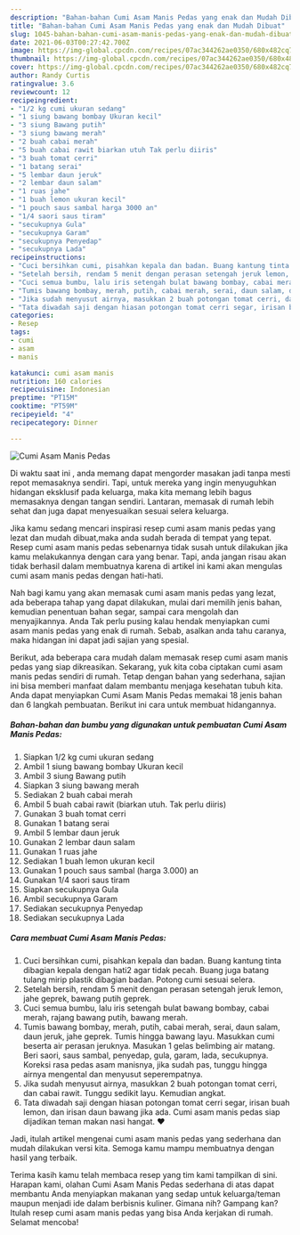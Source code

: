 ```yaml
---
description: "Bahan-bahan Cumi Asam Manis Pedas yang enak dan Mudah Dibuat"
title: "Bahan-bahan Cumi Asam Manis Pedas yang enak dan Mudah Dibuat"
slug: 1045-bahan-bahan-cumi-asam-manis-pedas-yang-enak-dan-mudah-dibuat
date: 2021-06-03T00:27:42.700Z
image: https://img-global.cpcdn.com/recipes/07ac344262ae0350/680x482cq70/cumi-asam-manis-pedas-foto-resep-utama.jpg
thumbnail: https://img-global.cpcdn.com/recipes/07ac344262ae0350/680x482cq70/cumi-asam-manis-pedas-foto-resep-utama.jpg
cover: https://img-global.cpcdn.com/recipes/07ac344262ae0350/680x482cq70/cumi-asam-manis-pedas-foto-resep-utama.jpg
author: Randy Curtis
ratingvalue: 3.6
reviewcount: 12
recipeingredient:
- "1/2 kg cumi ukuran sedang"
- "1 siung bawang bombay Ukuran kecil"
- "3 siung Bawang putih"
- "3 siung bawang merah"
- "2 buah cabai merah"
- "5 buah cabai rawit biarkan utuh Tak perlu diiris"
- "3 buah tomat cerri"
- "1 batang serai"
- "5 lembar daun jeruk"
- "2 lembar daun salam"
- "1 ruas jahe"
- "1 buah lemon ukuran kecil"
- "1 pouch saus sambal harga 3000 an"
- "1/4 saori saus tiram"
- "secukupnya Gula"
- "secukupnya Garam"
- "secukupnya Penyedap"
- "secukupnya Lada"
recipeinstructions:
- "Cuci bersihkan cumi, pisahkan kepala dan badan. Buang kantung tinta dibagian kepala dengan hati2 agar tidak pecah. Buang juga batang tulang mirip plastik dibagian badan. Potong cumi sesuai selera."
- "Setelah bersih, rendam 5 menit dengan perasan setengah jeruk lemon, jahe geprek, bawang putih geprek."
- "Cuci semua bumbu, lalu iris setengah bulat bawang bombay, cabai merah, rajang bawang putih, bawang merah."
- "Tumis bawang bombay, merah, putih, cabai merah, serai, daun salam, daun jeruk, jahe geprek. Tumis hingga bawang layu. Masukkan cumi beserta air perasan jeruknya. Masukan 1 gelas belimbing air matang. Beri saori, saus sambal, penyedap, gula, garam, lada, secukupnya. Koreksi rasa pedas asam manisnya, jika sudah pas, tunggu hingga airnya mengental dan menyusut seperempatnya."
- "Jika sudah menyusut airnya, masukkan 2 buah potongan tomat cerri, dan cabai rawit. Tunggu sedikit layu. Kemudian angkat."
- "Tata diwadah saji dengan hiasan potongan tomat cerri segar, irisan buah lemon, dan irisan daun bawang jika ada. Cumi asam manis pedas siap dijadikan teman makan nasi hangat. ❤"
categories:
- Resep
tags:
- cumi
- asam
- manis

katakunci: cumi asam manis 
nutrition: 160 calories
recipecuisine: Indonesian
preptime: "PT15M"
cooktime: "PT59M"
recipeyield: "4"
recipecategory: Dinner

---
```



![Cumi Asam Manis Pedas](https://img-global.cpcdn.com/recipes/07ac344262ae0350/680x482cq70/cumi-asam-manis-pedas-foto-resep-utama.jpg)

Di waktu  saat ini , anda memang dapat mengorder masakan jadi tanpa mesti repot memasaknya sendiri. Tapi, untuk mereka yang ingin menyuguhkan hidangan eksklusif pada keluarga, maka kita memang lebih bagus memasaknya dengan tangan sendiri. Lantaran, memasak di rumah lebih sehat dan juga dapat menyesuaikan sesuai selera keluarga.

Jika kamu sedang mencari inspirasi resep cumi asam manis pedas yang lezat dan mudah dibuat,maka anda sudah berada di tempat yang tepat. Resep cumi asam manis pedas  sebenarnya tidak susah untuk dilakukan jika kamu melakukannya dengan cara yang benar. Tapi, anda jangan risau akan tidak berhasil dalam membuatnya 
karena di artikel ini kami akan mengulas cumi asam manis pedas dengan hati-hati.  



Nah bagi kamu yang akan memasak cumi asam manis pedas yang lezat, ada beberapa tahap yang dapat dilakukan, mulai dari memilih jenis bahan, kemudian penentuan bahan segar, sampai cara mengolah dan menyajikannya. Anda Tak perlu pusing kalau hendak menyiapkan cumi asam manis pedas yang enak di rumah. Sebab, asalkan anda  tahu caranya, maka hidangan ini dapat jadi sajian yang spesial.

Berikut, ada beberapa cara mudah dalam memasak resep cumi asam manis pedas yang siap dikreasikan. Sekarang, yuk kita coba ciptakan cumi asam manis pedas sendiri di rumah. Tetap dengan bahan yang sederhana, sajian ini bisa memberi manfaat dalam membantu menjaga kesehatan tubuh kita. Anda dapat menyiapkan Cumi Asam Manis Pedas memakai 18 jenis bahan dan 6 langkah pembuatan. Berikut ini cara untuk membuat hidangannya.

<!--inarticleads1-->

##### Bahan-bahan dan bumbu yang digunakan untuk pembuatan Cumi Asam Manis Pedas:

1. Siapkan 1/2 kg cumi ukuran sedang
1. Ambil 1 siung bawang bombay Ukuran kecil
1. Ambil 3 siung Bawang putih
1. Siapkan 3 siung bawang merah
1. Sediakan 2 buah cabai merah
1. Ambil 5 buah cabai rawit (biarkan utuh. Tak perlu diiris)
1. Gunakan 3 buah tomat cerri
1. Gunakan 1 batang serai
1. Ambil 5 lembar daun jeruk
1. Gunakan 2 lembar daun salam
1. Gunakan 1 ruas jahe
1. Sediakan 1 buah lemon ukuran kecil
1. Gunakan 1 pouch saus sambal (harga 3.000) an
1. Gunakan 1/4 saori saus tiram
1. Siapkan secukupnya Gula
1. Ambil secukupnya Garam
1. Sediakan secukupnya Penyedap
1. Sediakan secukupnya Lada




<!--inarticleads2-->

##### Cara membuat Cumi Asam Manis Pedas:

1. Cuci bersihkan cumi, pisahkan kepala dan badan. Buang kantung tinta dibagian kepala dengan hati2 agar tidak pecah. Buang juga batang tulang mirip plastik dibagian badan. Potong cumi sesuai selera.
1. Setelah bersih, rendam 5 menit dengan perasan setengah jeruk lemon, jahe geprek, bawang putih geprek.
1. Cuci semua bumbu, lalu iris setengah bulat bawang bombay, cabai merah, rajang bawang putih, bawang merah.
1. Tumis bawang bombay, merah, putih, cabai merah, serai, daun salam, daun jeruk, jahe geprek. Tumis hingga bawang layu. Masukkan cumi beserta air perasan jeruknya. Masukan 1 gelas belimbing air matang. Beri saori, saus sambal, penyedap, gula, garam, lada, secukupnya. Koreksi rasa pedas asam manisnya, jika sudah pas, tunggu hingga airnya mengental dan menyusut seperempatnya.
1. Jika sudah menyusut airnya, masukkan 2 buah potongan tomat cerri, dan cabai rawit. Tunggu sedikit layu. Kemudian angkat.
1. Tata diwadah saji dengan hiasan potongan tomat cerri segar, irisan buah lemon, dan irisan daun bawang jika ada. Cumi asam manis pedas siap dijadikan teman makan nasi hangat. ❤




Jadi, itulah artikel mengenai  cumi asam manis pedas  yang sederhana dan mudah dilakukan versi kita. Semoga kamu mampu membuatnya dengan hasil yang terbaik. 

Terima kasih kamu telah membaca resep yang tim kami tampilkan di sini. Harapan kami, olahan  Cumi Asam Manis Pedas sederhana di atas dapat membantu Anda menyiapkan makanan yang sedap untuk keluarga/teman maupun menjadi ide dalam berbisnis kuliner. Gimana nih? Gampang kan? Itulah resep cumi asam manis pedas yang bisa Anda kerjakan di rumah. Selamat mencoba!

